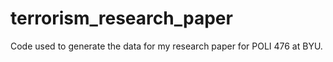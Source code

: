 # terrorism_research_paper
Code used to generate the data for my research paper for POLI 476 at BYU.
